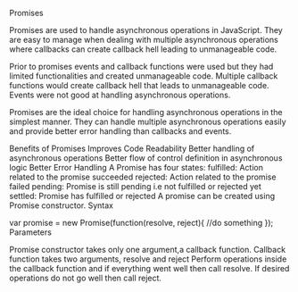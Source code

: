 Promises

Promises are used to handle asynchronous operations in JavaScript. They are easy to manage when dealing with multiple asynchronous operations where callbacks can create callback hell leading to unmanageable code.

Prior to promises events and callback functions were used but they had limited functionalities and created unmanageable code.
Multiple callback functions would create callback hell that leads to unmanageable code.
Events were not good at handling asynchronous operations.

Promises are the ideal choice for handling asynchronous operations in the simplest manner. They can handle multiple asynchronous operations easily and provide better error handling than callbacks and events.



Benefits of Promises
Improves Code Readability
Better handling of asynchronous operations
Better flow of control definition in asynchronous logic
Better Error Handling
A Promise has four states:
fulfilled: Action related to the promise succeeded
rejected: Action related to the promise failed
pending: Promise is still pending i.e not fulfilled or rejected yet
settled: Promise has fulfilled or rejected
A promise can be created using Promise constructor.
Syntax

var promise = new Promise(function(resolve, reject){
     //do something
});
Parameters

Promise constructor takes only one argument,a callback function.
Callback function takes two arguments, resolve and reject
Perform operations inside the callback function and if everything went well then call resolve.
If desired operations do not go well then call reject.
